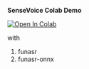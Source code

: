 **SenseVoice Colab Demo**

<a target="_blank" href="https://colab.research.google.com/github/bygreencn/SenseVoice_Colab/blob/main/SenseVoice_Colab.ipynb">
  <img src="https://colab.research.google.com/assets/colab-badge.svg" alt="Open In Colab"/>
</a>

with
1. funasr
2. funasr-onnx
